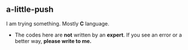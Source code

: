 ## a-little-push

I am trying something. Mostly **C** language.
- The codes here are **not** written by an **expert**. If you see an error or a better way, **please write to me.** 
